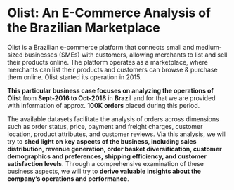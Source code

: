 # Olist: An E-Commerce Analysis of the Brazilian Marketplace

Olist is a Brazilian e-commerce platform that connects small and medium-sized businesses (SMEs) with customers, allowing merchants to list and sell their products online. The platform operates as a marketplace, where merchants can list their products and customers can browse & purchase them online. Olist started its operation in 2015.

**This particular business case focuses on analyzing the operations of Olist** from **Sept-2016 to Oct-2018** in **Brazil** and for that we are provided with information of approx. **100K orders** placed during this period.

The available datasets facilitate the analysis of orders across dimensions such as order status, price, payment and freight charges, customer location, product attributes, and customer reviews. Via this analysis, we will try to **shed light on key aspects of the business, including sales distribution, revenue generation, order basket diversification, customer demographics and preferences, shipping efficiency, and customer satisfaction levels**. Through a comprehensive examination of these business aspects, we will try to **derive valuable insights about the company’s operations and performance**.

